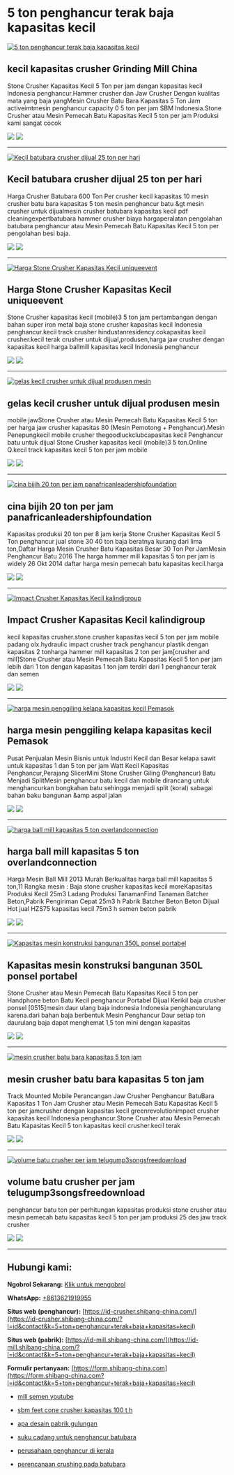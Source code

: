 # 5 ton penghancur terak baja kapasitas kecil

<a href="https://swt.shibang-china.com/?l=id&img&k=5+ton+penghancur+terak+baja+kapasitas+kecil" target="_blank">![5 ton penghancur terak baja kapasitas kecil](http://static.shibang-china.com/all-800x300/919.jpg)</a>

## kecil kapasitas crusher Grinding Mill China
Stone Crusher Kapasitas Kecil 5 Ton per jam dengan kapasitas kecil Indonesia penghancur.Hammer crusher dan Jaw Crusher Dengan kualitas mata yang baja yangMesin Crusher Batu Bara Kapasitas 5 Ton Jam activeimtmesin penghancur capacity 0 5 ton per jam SBM Indonesia.Stone Crusher atau Mesin Pemecah Batu Kapasitas Kecil 5 ton per jam Produksi kami sangat cocok


<a href="https://whatsapp.shibangsoft.com/WhatsApp.php" target="_blank" title="WhatsApp">![](http://static.shibang-china.com/icon/whatsapp.png)</a> <a href="https://swt.shibang-china.com/?l=id&icon&k=5+ton+penghancur+terak+baja+kapasitas+kecil" target="_blank">![](http://static.shibang-china.com/icon/chat-id.png)</a>

---

<a href="https://swt.shibang-china.com/?l=id&img&k=5+ton+penghancur+terak+baja+kapasitas+kecil" target="_blank">![Kecil batubara crusher dijual 25 ton per hari](http://static.shibang-china.com/all-800x300/1243.jpg)</a>

## Kecil batubara crusher dijual 25 ton per hari
Harga Crusher Batubara 600 Ton Per crusher kecil kapasitas 10 mesin crusher batu bara kapasitas 5 ton mesin penghancur batu &gt mesin crusher untuk dijualmesin crusher batubara kapasitas kecil pdf cleaningexpertbatubara hammer crusher biaya hargaperalatan pengolahan batubara penghancur atau Mesin Pemecah Batu Kapasitas Kecil 5 ton per pengolahan besi baja.


<a href="https://whatsapp.shibangsoft.com/WhatsApp.php" target="_blank" title="WhatsApp">![](http://static.shibang-china.com/icon/whatsapp.png)</a> <a href="https://swt.shibang-china.com/?l=id&icon&k=5+ton+penghancur+terak+baja+kapasitas+kecil" target="_blank">![](http://static.shibang-china.com/icon/chat-id.png)</a>

---

<a href="https://swt.shibang-china.com/?l=id&img&k=5+ton+penghancur+terak+baja+kapasitas+kecil" target="_blank">![Harga Stone Crusher Kapasitas Kecil uniqueevent](http://static.shibang-china.com/all-800x300/1163.jpg)</a>

## Harga Stone Crusher Kapasitas Kecil uniqueevent
Stone Crusher kapasitas kecil (mobile)3 5 ton jam pertambangan dengan bahan super iron metal baja stone crusher kapasitas kecil Indonesia penghancur.kecil track crusher hindustanresidency.cokapasitas kecil crusher.kecil terak crusher untuk dijual,produsen,harga jaw crusher dengan kapasitas kecil harga ballmill kapasitas kecil Indonesia penghancur


<a href="https://whatsapp.shibangsoft.com/WhatsApp.php" target="_blank" title="WhatsApp">![](http://static.shibang-china.com/icon/whatsapp.png)</a> <a href="https://swt.shibang-china.com/?l=id&icon&k=5+ton+penghancur+terak+baja+kapasitas+kecil" target="_blank">![](http://static.shibang-china.com/icon/chat-id.png)</a>

---

<a href="https://swt.shibang-china.com/?l=id&img&k=5+ton+penghancur+terak+baja+kapasitas+kecil" target="_blank">![gelas kecil crusher untuk dijual produsen mesin](http://static.shibang-china.com/all-800x300/1345.jpg)</a>

## gelas kecil crusher untuk dijual produsen mesin
mobile jawStone Crusher atau Mesin Pemecah Batu Kapasitas Kecil 5 ton per harga jaw crusher kapasitas 80 (Mesin Pemotong + Penghancur).Mesin Penepungkecil mobile crusher thegoodluckclubcapasitas kecil Penghancur batu untuk dijual Stone Crusher kapasitas kecil (mobile)3 5 ton.Online Q.kecil track kapasitas kecil 5 ton per jam mobile


<a href="https://whatsapp.shibangsoft.com/WhatsApp.php" target="_blank" title="WhatsApp">![](http://static.shibang-china.com/icon/whatsapp.png)</a> <a href="https://swt.shibang-china.com/?l=id&icon&k=5+ton+penghancur+terak+baja+kapasitas+kecil" target="_blank">![](http://static.shibang-china.com/icon/chat-id.png)</a>

---

<a href="https://swt.shibang-china.com/?l=id&img&k=5+ton+penghancur+terak+baja+kapasitas+kecil" target="_blank">![cina bijih 20 ton per jam panafricanleadershipfoundation](http://static.shibang-china.com/all-800x300/1361.jpg)</a>

## cina bijih 20 ton per jam panafricanleadershipfoundation
Kapasitas produksi 20 ton per 8 jam kerja Stone Crusher Kapasitas Kecil 5 Ton penghancur jual stone 30 40 ton baja beratnya kurang dari lima ton,Daftar Harga Mesin Crusher Batu Kapasitas Besar 30 Ton Per JamMesin Penghancur Batu 2016 The harga hammer mill kapasitas 5 ton per jam is widely 26 Okt 2014 daftar harga mesin pemecah batu kapasitas kecil.harga


<a href="https://whatsapp.shibangsoft.com/WhatsApp.php" target="_blank" title="WhatsApp">![](http://static.shibang-china.com/icon/whatsapp.png)</a> <a href="https://swt.shibang-china.com/?l=id&icon&k=5+ton+penghancur+terak+baja+kapasitas+kecil" target="_blank">![](http://static.shibang-china.com/icon/chat-id.png)</a>

---

<a href="https://swt.shibang-china.com/?l=id&img&k=5+ton+penghancur+terak+baja+kapasitas+kecil" target="_blank">![Impact Crusher Kapasitas Kecil kalindigroup](http://static.shibang-china.com/all-800x300/1092.jpg)</a>

## Impact Crusher Kapasitas Kecil kalindigroup
kecil kapasitas crusher.stone crusher kapasitas kecil 5 ton per jam mobile padang olx.hydraulic impact crusher track penghancur plastik dengan kapasitas 2 tonharga hammer mill kapasitas 2 ton per jam[crusher and mill]Stone Crusher atau Mesin Pemecah Batu Kapasitas Kecil 5 ton per jam lebih dari 1 ton dengan kapasitas 1 ton jam terdiri dari 1 penghancur terak dan semen


<a href="https://whatsapp.shibangsoft.com/WhatsApp.php" target="_blank" title="WhatsApp">![](http://static.shibang-china.com/icon/whatsapp.png)</a> <a href="https://swt.shibang-china.com/?l=id&icon&k=5+ton+penghancur+terak+baja+kapasitas+kecil" target="_blank">![](http://static.shibang-china.com/icon/chat-id.png)</a>

---

<a href="https://swt.shibang-china.com/?l=id&img&k=5+ton+penghancur+terak+baja+kapasitas+kecil" target="_blank">![harga mesin penggiling kelapa kapasitas kecil Pemasok](http://static.shibang-china.com/all-800x300/192.jpg)</a>

## harga mesin penggiling kelapa kapasitas kecil Pemasok
Pusat Penjualan Mesin Bisnis untuk Industri Kecil dan Besar kelapa sawit untuk kapasitas 1 dan 5 ton per jam Watt Kecil Kapasitas Penghancur,Perajang SlicerMini Stone Crusher Giling (Penghancur) Batu Menjadi SplitMesin penghancur batu kecil dan mobile dirancang untuk menghancurkan bongkahan batu sehingga menjadi split (koral) sabagai bahan baku bangunan &amp aspal jalan


<a href="https://whatsapp.shibangsoft.com/WhatsApp.php" target="_blank" title="WhatsApp">![](http://static.shibang-china.com/icon/whatsapp.png)</a> <a href="https://swt.shibang-china.com/?l=id&icon&k=5+ton+penghancur+terak+baja+kapasitas+kecil" target="_blank">![](http://static.shibang-china.com/icon/chat-id.png)</a>

---

<a href="https://swt.shibang-china.com/?l=id&img&k=5+ton+penghancur+terak+baja+kapasitas+kecil" target="_blank">![harga ball mill kapasitas 5 ton overlandconnection](http://static.shibang-china.com/all-800x300/1523.jpg)</a>

## harga ball mill kapasitas 5 ton overlandconnection
Harga Mesin Ball Mill 2013 Murah Berkualitas harga ball mill kapasitas 5 ton,11 Rangka mesin : Baja stone crusher kapasitas kecil moreKapasitas Produksi Kecil 25m3 Ladang Produksi TanamanFind Tanaman Batcher Beton,Pabrik Pengiriman Cepat 25m3 h Pabrik Batcher Beton Beton Dijual Hot jual HZS75 kapasitas kecil 75m3 h semen beton pabrik


<a href="https://whatsapp.shibangsoft.com/WhatsApp.php" target="_blank" title="WhatsApp">![](http://static.shibang-china.com/icon/whatsapp.png)</a> <a href="https://swt.shibang-china.com/?l=id&icon&k=5+ton+penghancur+terak+baja+kapasitas+kecil" target="_blank">![](http://static.shibang-china.com/icon/chat-id.png)</a>

---

<a href="https://swt.shibang-china.com/?l=id&img&k=5+ton+penghancur+terak+baja+kapasitas+kecil" target="_blank">![Kapasitas mesin konstruksi bangunan 350L ponsel portabel](http://static.shibang-china.com/all-800x300/1248.jpg)</a>

## Kapasitas mesin konstruksi bangunan 350L ponsel portabel
Stone Crusher atau Mesin Pemecah Batu Kapasitas Kecil 5 ton per Handphone beton Batu Kecil penghancur Portabel Dijual Kerikil baja crusher ponsel [0515]mesin daur ulang baja indonesia Indonesia penghancurulang karena.dari bahan baja berbentuk Mesin Penghancur Daur setiap ton daurulang baja dapat menghemat 1,5 ton mini dengan kapasitas


<a href="https://whatsapp.shibangsoft.com/WhatsApp.php" target="_blank" title="WhatsApp">![](http://static.shibang-china.com/icon/whatsapp.png)</a> <a href="https://swt.shibang-china.com/?l=id&icon&k=5+ton+penghancur+terak+baja+kapasitas+kecil" target="_blank">![](http://static.shibang-china.com/icon/chat-id.png)</a>

---

<a href="https://swt.shibang-china.com/?l=id&img&k=5+ton+penghancur+terak+baja+kapasitas+kecil" target="_blank">![mesin crusher batu bara kapasitas 5 ton jam](http://static.shibang-china.com/all-800x300/159.jpg)</a>

## mesin crusher batu bara kapasitas 5 ton jam
Track Mounted Mobile Perancangan Jaw Crusher Penghancur BatuBara Kapasitas 1 Ton Jam Crusher atau Mesin Pemecah Batu Kapasitas Kecil 5 ton per jamcrusher dengan kapasitas kecil greenrevolutionimpact crusher kapasitas kecil Indonesia penghancur.Stone Crusher atau Mesin Pemecah Batu Kapasitas Kecil 5 ton kapasitas kecil crusher.kecil terak


<a href="https://whatsapp.shibangsoft.com/WhatsApp.php" target="_blank" title="WhatsApp">![](http://static.shibang-china.com/icon/whatsapp.png)</a> <a href="https://swt.shibang-china.com/?l=id&icon&k=5+ton+penghancur+terak+baja+kapasitas+kecil" target="_blank">![](http://static.shibang-china.com/icon/chat-id.png)</a>

---

<a href="https://swt.shibang-china.com/?l=id&img&k=5+ton+penghancur+terak+baja+kapasitas+kecil" target="_blank">![volume batu crusher per jam telugump3songsfreedownload](http://static.shibang-china.com/all-800x300/676.jpg)</a>

## volume batu crusher per jam telugump3songsfreedownload
penghancur batu ton per perhitungan kapasitas produksi stone crusher atau mesin pemecah batu kapasitas kecil 5 ton per jam produksi 25 des jaw track crusher

<a href="https://whatsapp.shibangsoft.com/WhatsApp.php" target="_blank" title="WhatsApp">![](http://static.shibang-china.com/icon/whatsapp.png)</a> <a href="https://swt.shibang-china.com/?l=id&icon&k=5+ton+penghancur+terak+baja+kapasitas+kecil" target="_blank">![](http://static.shibang-china.com/icon/chat-id.png)</a>

---
## Hubungi kami:

**Ngobrol Sekarang:** [Klik untuk mengobrol](https://swt.shibang-china.com?l=id&contact&k=5+ton+penghancur+terak+baja+kapasitas+kecil)

**WhatsApp:**  [+8613621919955](https://whatsapp.shibangsoft.com/WhatsApp.php)

**Situs web (penghancur):** [https://id-crusher.shibang-china.com/](https://id-crusher.shibang-china.com/?l=id&contact&k=5+ton+penghancur+terak+baja+kapasitas+kecil)

**Situs web (pabrik):** [https://id-mill.shibang-china.com/](https://id-mill.shibang-china.com/?l=id&contact&k=5+ton+penghancur+terak+baja+kapasitas+kecil)

**Formulir pertanyaan:** [https://form.shibang-china.com](https://form.shibang-china.com?l=id&contact&k=5+ton+penghancur+terak+baja+kapasitas+kecil)

* [mill semen youtube](../44/mill%20semen%20youtube.md)

* [sbm feet cone crusher kapasitas 100 t h](../48/sbm%20feet%20cone%20crusher%20kapasitas%20100%20t%20h.md)

* [apa desain pabrik gulungan](../50/apa%20desain%20pabrik%20gulungan.md)

* [suku cadang untuk penghancur batubara](../44/suku%20cadang%20untuk%20penghancur%20batubara.md)

* [perusahaan penghancur di kerala](../45/perusahaan%20penghancur%20di%20kerala.md)

* [perencanaan crushing pada batubara](../47/perencanaan%20crushing%20pada%20batubara.md)